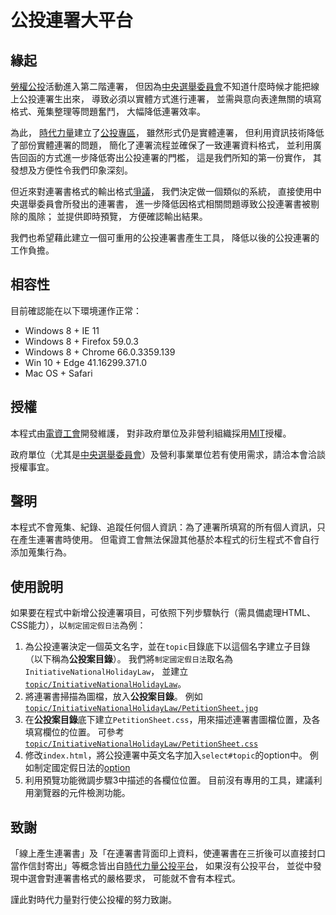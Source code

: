 # 公投連署大平台

## 緣起
[勞權公投](https://www.facebook.com/permalink.php?story_fbid=1969812579715740&id=1907997019230630)活動進入第二階連署，
但因為[中央選舉委員會](https://www.cec.gov.tw/)不知道什麼時候才能把線上公投連署生出來，
導致必須以實體方式進行連署，
並需與意向表達無關的填寫格式、蒐集整理等問題奮鬥，
大幅降低連署效率。

為此，
[時代力量](https://www.newpowerparty.tw/)建立了[公投專區](https://referendum.npp.vote/)，
雖然形式仍是實體連署，
但利用資訊技術降低了部份實體連署的問題，
簡化了連署流程並確保了一致連署資料格式，
並利用廣告回函的方式進一步降低寄出公投連署的門檻，
這是我們所知的第一份實作，
其發想及方便性令我們印象深刻。

但近來對連署書格式的輸出格式[爭議](https://www.facebook.com/huimin1972/posts/10204575696108346)，
我們決定做一個類似的系統，
直接使用中央選舉委員會所發出的連署書，
進一步降低因格式相關問題導致公投連署書被剔除的風除；
並提供即時預覽，
方便確認輸出結果。

我們也希望藉此建立一個可重用的公投連署書產生工具，
降低以後的公投連署的工作負擔。

## 相容性
目前確認能在以下環境運作正常：
- Windows 8 + IE 11
- Windows 8 + Firefox 59.0.3
- Windows 8 + Chrome 66.0.3359.139
- Win 10 + Edge 41.16299.371.0
- Mac OS + Safari

## 授權
本程式由[電資工會](http://www.tueeit.org.tw/)開發維護，
對非政府單位及非營利組織採用[MIT](https://github.com/tueeit/TaiwanPlebiscitePetitionSheetGenerator/blob/master/LICENSE)授權。

政府單位（尤其是[中央選舉委員會](https://www.cec.gov.tw/)）及營利事業單位若有使用需求，請洽本會洽談授權事宜。

## 聲明
本程式不會蒐集、紀錄、追蹤任何個人資訊：為了連署所填寫的所有個人資訊，只在產生連署書時使用。
但電資工會無法保證其他基於本程式的衍生程式不會自行添加蒐集行為。

## 使用說明
如果要在程式中新增公投連署項目，可依照下列步驟執行（需具備處理HTML、CSS能力），以`制定國定假日法`為例：
1. 為公投連署決定一個英文名字，並在`topic`目錄底下以這個名字建立子目錄（以下稱為**公投案目錄**）。
我們將`制定國定假日法`取名為`InitiativeNationalHolidayLaw`，
並建立[`topic/InitiativeNationalHolidayLaw`](https://github.com/tueeit/TaiwanPlebiscitePetitionSheetGenerator/tree/master/topic/InitiativeNationalHolidayLaw)。
2. 將連署書掃描為圖檔，放入**公投案目錄**。
例如[`topic/InitiativeNationalHolidayLaw/PetitionSheet.jpg`](https://github.com/tueeit/TaiwanPlebiscitePetitionSheetGenerator/blob/master/topic/InitiativeNationalHolidayLaw/PetitionSheet.jpg)
3. 在**公投案目錄**底下建立`PetitionSheet.css`，用來描述連署書圖檔位置，及各填寫欄位的位置。
可參考[`topic/InitiativeNationalHolidayLaw/PetitionSheet.css`](https://github.com/tueeit/TaiwanPlebiscitePetitionSheetGenerator/blob/master/topic/InitiativeNationalHolidayLaw/PetitionSheet.css)
4. 修改`index.html`，將公投連署中英文名字加入`select#topic`的option中。
例如制定國定假日法的[option](https://github.com/tueeit/TaiwanPlebiscitePetitionSheetGenerator/blob/master/index.html#L67)
5. 利用預覽功能微調步驟3中描述的各欄位位置。
目前沒有專用的工具，建議利用瀏覽器的元件檢測功能。

## 致謝
「線上產生連署書」及「在連署書背面印上資料，使連署書在三折後可以直接封口當作信封寄出」等概念皆出自[時代力量公投平台](https://referendum.npp.vote/)，
如果沒有公投平台，
並從中發現中選會對連署書格式的嚴格要求，
可能就不會有本程式。

謹此對時代力量對行使公投權的努力致謝。
